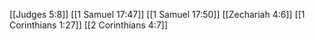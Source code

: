 [[Judges 5:8]]
[[1 Samuel 17:47]]
[[1 Samuel 17:50]]
[[Zechariah 4:6]]
[[1 Corinthians 1:27]]
[[2 Corinthians 4:7]]
